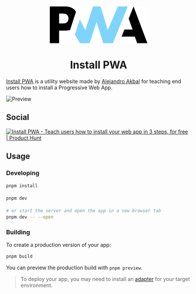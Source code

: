 <p align='center'>
  <img
  src='./static/favicon.svg'
  alt='Install PWA' height='100'/>
</p>

<h1 align='center'>
Install PWA
</h1>

[Install PWA](https://www.installpwa.com/) is a utility website made by [Alejandro Akbal](https://akbal.dev)
for teaching end users how to install a Progressive Web App.

![Preview](https://screenshot.akbal.dev/v1/capture?width=1200&height=630&mime_type=jpeg&url=https%3A%2F%2Fwww.installpwa.com)

## Social

<a href="https://www.producthunt.com/posts/install-pwa?utm_source=badge-featured&utm_medium=badge" target="_blank">
    <img src="https://api.producthunt.com/widgets/embed-image/v1/featured.svg?post_id=375558&theme=dark" alt="Install&#0032;PWA - Teach&#0032;users&#0032;how&#0032;to&#0032;install&#0032;your&#0032;web&#0032;app&#0032;in&#0032;3&#0032;steps&#0044;&#0032;for&#0032;free | Product Hunt"
    >
</a>

## Usage

### Developing

```bash
pnpm install

pnpm dev

# or start the server and open the app in a new browser tab
pnpm dev -- --open
```

### Building

To create a production version of your app:

```bash
pnpm build
```

You can preview the production build with `pnpm preview`.

> To deploy your app, you may need to install an [adapter](https://kit.svelte.dev/docs/adapters) for your target environment.
